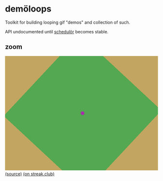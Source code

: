 demöloops
=========

Toolkit for building looping gif "demos" and collection of such.

API undocumented until [schedulör](https://github.com/s-ol/schedulor) becomes stable.

zoom
----

![zoom](gifs/zoom.gif)  
[(source)](zoom.moon)
[(on streak.club)](https://streak.club/p/17089/zooming-in-by-s0lll0s)
